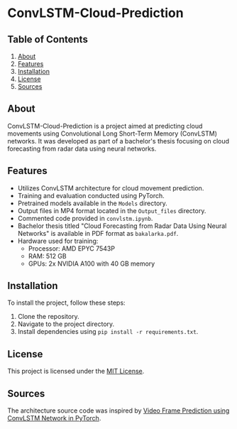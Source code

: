 # ConvLSTM-Cloud-Prediction

## Table of Contents

1. [About](#about)
2. [Features](#features)
3. [Installation](#installation)
4. [License](#license)
5. [Sources](#sources)

## About

ConvLSTM-Cloud-Prediction is a project aimed at predicting cloud movements using Convolutional Long Short-Term Memory (ConvLSTM) networks. It was developed as part of a bachelor's thesis focusing on cloud forecasting from radar data using neural networks.

## Features

- Utilizes ConvLSTM architecture for cloud movement prediction.
- Training and evaluation conducted using PyTorch.
- Pretrained models available in the `Models` directory.
- Output files in MP4 format located in the `Output_files` directory.
- Commented code provided in `convlstm.ipynb`.
- Bachelor thesis titled "Cloud Forecasting from Radar Data Using Neural Networks" is available in PDF format as `bakalarka.pdf`.
- Hardware used for training: 
  - Processor: AMD EPYC 7543P
  - RAM: 512 GB
  - GPUs: 2x NVIDIA A100 with 40 GB memory

## Installation

To install the project, follow these steps:

1. Clone the repository.
2. Navigate to the project directory.
3. Install dependencies using `pip install -r requirements.txt`.


## License

This project is licensed under the [MIT License](LICENSE).

## Sources

The architecture source code was inspired by [Video Frame Prediction using ConvLSTM Network in PyTorch](https://sladewinter.medium.com/video-frame-prediction-using-convlstm-network-in-pytorch-b5210a6ce582).
